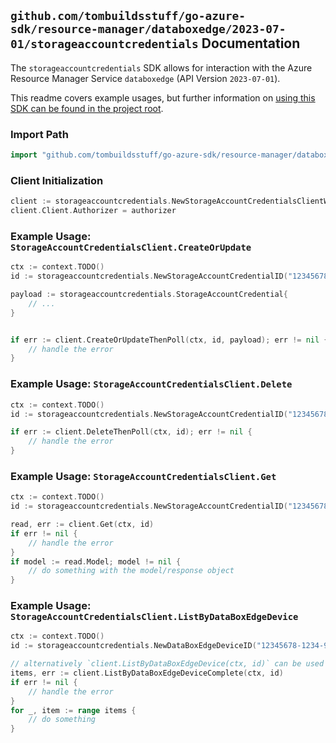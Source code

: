 
## `github.com/tombuildsstuff/go-azure-sdk/resource-manager/databoxedge/2023-07-01/storageaccountcredentials` Documentation

The `storageaccountcredentials` SDK allows for interaction with the Azure Resource Manager Service `databoxedge` (API Version `2023-07-01`).

This readme covers example usages, but further information on [using this SDK can be found in the project root](https://github.com/tombuildsstuff/go-azure-sdk/tree/main/docs).

### Import Path

```go
import "github.com/tombuildsstuff/go-azure-sdk/resource-manager/databoxedge/2023-07-01/storageaccountcredentials"
```


### Client Initialization

```go
client := storageaccountcredentials.NewStorageAccountCredentialsClientWithBaseURI("https://management.azure.com")
client.Client.Authorizer = authorizer
```


### Example Usage: `StorageAccountCredentialsClient.CreateOrUpdate`

```go
ctx := context.TODO()
id := storageaccountcredentials.NewStorageAccountCredentialID("12345678-1234-9876-4563-123456789012", "example-resource-group", "dataBoxEdgeDeviceValue", "storageAccountCredentialValue")

payload := storageaccountcredentials.StorageAccountCredential{
	// ...
}


if err := client.CreateOrUpdateThenPoll(ctx, id, payload); err != nil {
	// handle the error
}
```


### Example Usage: `StorageAccountCredentialsClient.Delete`

```go
ctx := context.TODO()
id := storageaccountcredentials.NewStorageAccountCredentialID("12345678-1234-9876-4563-123456789012", "example-resource-group", "dataBoxEdgeDeviceValue", "storageAccountCredentialValue")

if err := client.DeleteThenPoll(ctx, id); err != nil {
	// handle the error
}
```


### Example Usage: `StorageAccountCredentialsClient.Get`

```go
ctx := context.TODO()
id := storageaccountcredentials.NewStorageAccountCredentialID("12345678-1234-9876-4563-123456789012", "example-resource-group", "dataBoxEdgeDeviceValue", "storageAccountCredentialValue")

read, err := client.Get(ctx, id)
if err != nil {
	// handle the error
}
if model := read.Model; model != nil {
	// do something with the model/response object
}
```


### Example Usage: `StorageAccountCredentialsClient.ListByDataBoxEdgeDevice`

```go
ctx := context.TODO()
id := storageaccountcredentials.NewDataBoxEdgeDeviceID("12345678-1234-9876-4563-123456789012", "example-resource-group", "dataBoxEdgeDeviceValue")

// alternatively `client.ListByDataBoxEdgeDevice(ctx, id)` can be used to do batched pagination
items, err := client.ListByDataBoxEdgeDeviceComplete(ctx, id)
if err != nil {
	// handle the error
}
for _, item := range items {
	// do something
}
```
